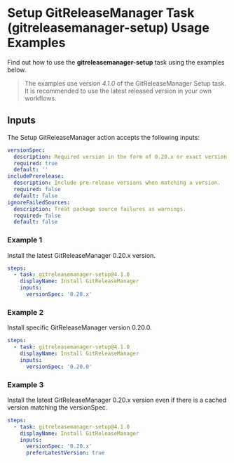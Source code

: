 # Setup GitReleaseManager Task (gitreleasemanager-setup) Usage Examples

Find out how to use the **gitreleasemanager-setup** task using the examples below.

> The examples use version _4.1.0_ of the GitReleaseManager Setup task.  It is recommended to use the latest released version in your own workflows.

## Inputs

The Setup GitReleaseManager action accepts the following inputs:

```yaml
versionSpec:
  description: Required version in the form of 0.20.x or exact version like 0.20.0.
  required: true
  default: ''
includePrerelease:
  description: Include pre-release versions when matching a version.
  required: false
  default: false
ignoreFailedSources:
  description: Treat package source failures as warnings.
  required: false
  default: false
```

### Example 1

Install the latest GitReleaseManager 0.20.x version.

```yaml
steps:
  - task: gitreleasemanager-setup@4.1.0
    displayName: Install GitReleaseManager
    inputs:
      versionSpec: '0.20.x'
```

### Example 2

Install specific GitReleaseManager version 0.20.0.

```yaml
steps:
  - task: gitreleasemanager-setup@4.1.0
    displayName: Install GitReleaseManager
    inputs:
      versionSpec: '0.20.0'
```

### Example 3

Install the latest GitReleaseManager 0.20.x version even if there is a cached version matching the versionSpec.

```yaml
steps:
  - task: gitreleasemanager-setup@4.1.0
    displayName: Install GitReleaseManager
    inputs:
      versionSpec: '0.20.x'
      preferLatestVersion: true
```
